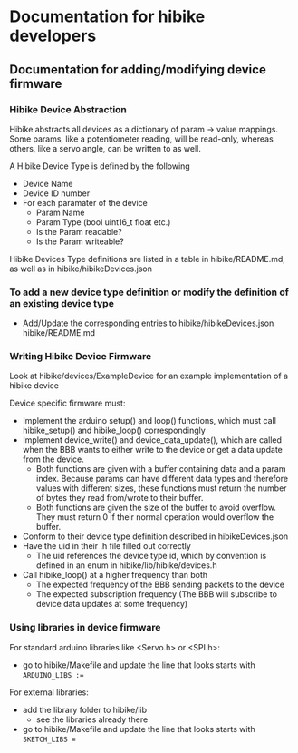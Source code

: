 # Documentation for hibike developers

## Documentation for adding/modifying device firmware

### Hibike Device Abstraction

Hibike abstracts all devices as a dictionary of param -> value mappings.
Some params, like a potentiometer reading, will be read-only, whereas others, like a servo angle, can be written to as well.

A Hibike Device Type is defined by the following

 - Device Name
 - Device ID number
 - For each paramater of the device
   - Param Name
   - Param Type (bool uint16_t float etc.)
   - Is the Param readable?
   - Is the Param writeable?

Hibike Devices Type definitions are listed in a table in hibike/README.md, as well as in hibike/hibikeDevices.json

### To add a new device type definition or modify the definition of an existing device type

 - Add/Update the corresponding entries to hibike/hibikeDevices.json hibike/README.md

### Writing Hibike Device Firmware

Look at hibike/devices/ExampleDevice for an example implementation of a hibike device

Device specific firmware must:

 - Implement the arduino setup() and loop() functions, which must call hibike_setup() and hibike_loop() correspondingly
 - Implement device_write() and device_data_update(), which are called when the BBB wants to either write to the device or get a data update from the device. 
   - Both functions are given with a buffer containing data and a param index. Because params can have different data types and therefore values with different sizes, these functions must return the number of bytes they read from/wrote to their buffer.
   - Both functions are given the size of the buffer to avoid overflow. They must return 0 if their normal operation would overflow the buffer.
 - Conform to their device type definition described in hibikeDevices.json
 - Have the uid in their .h file filled out correctly
   - The uid references the device type id, which by convention is defined in an enum in hibike/lib/hibike/devices.h
 - Call hibike_loop() at a higher frequency than both
   - The expected frequency of the BBB sending packets to the device
   - The expected subscription frequency (The BBB will subscribe to device data updates at some frequency)

### Using libraries in device firmware

For standard arduino libraries like <Servo.h> or <SPI.h>:

 - go to hibike/Makefile and update the line that looks starts with `ARDUINO_LIBS :=`

For external libraries:

 - add the library folder to hibike/lib
   - see the libraries already there
 - go to hibike/Makefile and update the line that looks starts with `SKETCH_LIBS =`
 